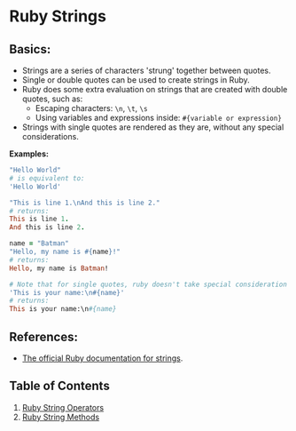 # Ruby Strings

## Basics:

 * Strings are a series of characters 'strung' together between quotes.
 * Single or double quotes can be used to create strings in Ruby.
 * Ruby does some extra evaluation on strings that are created with double quotes, such as:
 	*	Escaping characters: `\n`, `\t`, `\s`
 	*	Using variables and expressions inside: `#{variable or expression}`
 * Strings with single quotes are rendered as they are, without any special considerations.

**Examples:**

```ruby
"Hello World"
# is equivalent to:
'Hello World'
```
```ruby
"This is line 1.\nAnd this is line 2."
# returns:
This is line 1.
And this is line 2.
```
```ruby
name = "Batman"
"Hello, my name is #{name}!"
# returns:
Hello, my name is Batman!
```
```ruby
# Note that for single quotes, ruby doesn't take special consideration for variables or backslashes:
'This is your name:\n#{name}'
# returns:
This is your name:\n#{name}
```

## References:

* [The official Ruby documentation for strings](http://ruby-doc.org/core-2.2.0/String.html).


## Table of Contents

1.  [Ruby String Operators](Ruby-Strings-Operators)
2.  [Ruby String Methods](Ruby-String-Methods)
